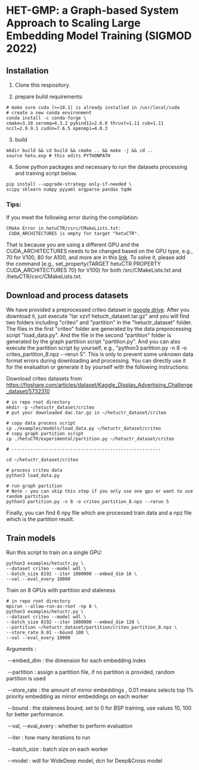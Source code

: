 # HET-GMP: a Graph-based System Approach to Scaling Large Embedding Model Training (SIGMOD 2022)

## Installation
1. Clone this respository.

2. prepare build requirements:

```shell
# make sure cuda (>=10.1) is already installed in /usr/local/cuda
# create a new conda environment
conda install -c conda-forge \
cmake=3.18 zeromq=4.3.2 pybind11=2.6.0 thrust=1.11 cub=1.11 nccl=2.9.9.1 cudnn=7.6.5 openmpi=4.0.3
```

3. build

```shell
mkdir build && cd build && cmake .. && make -j && cd ..
source hetu.exp # this edits PYTHONPATH
```

4. Some python packages and necessary to run the datasets processing and training script below.

```shell
pip install --upgrade-strategy only-if-needed \
scipy sklearn numpy pyyaml argparse pandas tqdm
```

### Tips: 
If you meet the following error during the compilation:
```shell
CMake Error in hetuCTR/csrc/CMakeLists.txt:
 CUDA_ARCHITECTURES is empty for target "hetuCTR".
```
That is because you are using a different GPU and the CUDA_ARCHITECTURES needs to be changed based on the GPU type, e.g., 70 for V100, 80 for A100, and more are in this [link](https://arnon.dk/matching-sm-architectures-arch-and-gencode-for-various-nvidia-cards/). To solve it, please add the command (e.g., set_property(TARGET hetuCTR PROPERTY CUDA_ARCHITECTURES 70) for V100) for both /src/CMakeLists.txt and /hetuCTR/csrc/CMakeLists.txt.

## Download and process datasets

We have provided a preprocessed criteo dataset in [google drive](https://drive.google.com/file/d/1eZj8ZU_I4-6HmhgJ2_SPlJffu1Xp3T1N/view?usp=sharing).
After you download it, just execute "tar xzvf hetuctr_dataset.tar.gz" and you will find two folders including "criteo" and "partition" in the "hetuctr_dataset" folder.
The files in the first "criteo" folder are generated by the data preprocessing script "load_data.py".
And the file in the second "partition" folder is generated by the graph partition script "partition.py".
And you can also execute the partition script by yourself, e.g., "python3 partition.py -n 8 -o criteo_partition_8.npz --rerun 5". 
This is only to prevent some unknown data format errors during downloading and processing. You can directly use it for the evaluation or generate it by yourself with the following instructions:

Download criteo datasets from https://figshare.com/articles/dataset/Kaggle_Display_Advertising_Challenge_dataset/5732310

```shell
# in repo root directory
mkdir -p ~/hetuctr_dataset/criteo
# put your downloaded dac.tar.gz in ~/hetuctr_dataset/criteo

# copy data process script
cp ./examples/models/load_data.py ~/hetuctr_dataset/criteo
# copy graph partition script
cp ./hetuCTR/experimental/partition.py ~/hetuctr_dataset/criteo

# --------------------------------------------------------

cd ~/hetuctr_dataset/criteo

# process criteo data
python3 load_data.py

# run graph partition
# Note : you can skip this step if you only use one gpu or want to use random partition
python3 partition.py -n 8 -o criteo_partition_8.npz --rerun 5
```

Finally, you can find 6 npy file which are processed train data and a npz file which is the partition reuslt.

## Train models

Run this script to train on a single GPU:

```shell
python3 examples/hetuctr.py \
--dataset criteo --model wdl \
--batch_size 8192 --iter 1000000 --embed_dim 16 \
--val --eval_every 10000
```

Train on 8 GPUs with partition and staleness

```shell
# in repo root directory
mpirun --allow-run-as-root -np 8 \
python3 examples/hetuctr.py \
--dataset criteo --model wdl \
--batch_size 8192 --iter 1000000 --embed_dim 128 \
--partition ~/hetuctr_dataset/partition/criteo_partition_8.npz \
--store_rate 0.01 --bound 100 \
--val --eval_every 10000
```

Arguments :

​	--embed_dim : the dimension for each embedding index

​    --partition : assign a partition file, if no partition is provided, random partition is used

​    --store_rate : the amount of mirror embeddings , 0.01 means selects top 1% priority embedding as mirror embeddings on each worker

​    --bound : the staleness bound, set to 0 for BSP training, use values 10, 100 for better performance.

​    --val, --eval_every : whether to perform evaluation

​    --iter : how many iterations to run

​    --batch_size : batch size on each worker

​    --model : wdl for WideDeep model, dcn for Deep&Cross model

